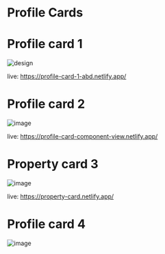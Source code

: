 # Profile Cards

# Profile card 1

![design](https://user-images.githubusercontent.com/47420910/130873958-21828a1d-c70a-45bb-a9c3-089085a903ba.jpg)

live: https://profile-card-1-abd.netlify.app/

# Profile card 2

![image](https://user-images.githubusercontent.com/47420910/132204027-9925a930-18a0-4678-b1a2-815138347ae2.png)

live: https://profile-card-component-view.netlify.app/

# Property card 3

![image](https://user-images.githubusercontent.com/47420910/132219278-7e009d57-5ee6-4a8e-9c81-ad189f63eaa9.png)

live: https://property-card.netlify.app/

# Profile card 4

![image](https://user-images.githubusercontent.com/47420910/132259095-90f8b6b3-2f0c-43af-b331-7d1c59d44a83.png)

